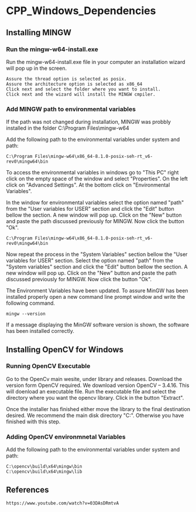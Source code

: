 # CPP_Windows_Dependencies

## Installing MINGW

### Run the mingw-w64-install.exe

Run the mingw-w64-install.exe file in your computer an installation wizard will pop up in the screen.

	Assure the thread option is selected as posix.
	Assure the architecture option is selected as x86_64
	Click next and select the folder where you want to install.
	Click next and the wizard will install the MINGW cmpiler. 

### Add MINGW path to environmental variables

If the path was not changed during installation, MINGW was probbly installed in the folder C:\Program Files\mingw-w64
	
Add the following path to the environmental variables under system and path: 
	
	C:\Program Files\mingw-w64\x86_64-8.1.0-posix-seh-rt_v6-rev0\mingw64\bin
	
To access the environmental variables in windows go to "This PC" right click on the empty space of the window and select "Properties". 
On the left click on "Advanced Settings". At the bottom click on "Environmental Variables".

In the window for environmental variables select the option named "path" from the "User variables for USER" section and click the "Edit" button bellow the section.
A new window will pop up. Click on the "New" button and paste the path discussed previously for MINGW. Now click the button "Ok".
	
	C:\Program Files\mingw-w64\x86_64-8.1.0-posix-seh-rt_v6-rev0\mingw64\bin
		
Now repeat the process in the "System Variables" section bellow the "User variables for USER" section. Select the option named "path" from the "System variables" section and click the "Edit" button bellow the section.
A new window will pop up. Click on the "New" button and paste the path discussed previously for MINGW. Now click the button "Ok".
	

The Environment Variables have been updated. To assure MinGW has been installed properly open a new command line prompt window and write the following command.

	mingw --version

If a message displaying the MinGW software version is shown, the software has been installed correctly.

## Installing OpenCV for Windows

### Running OpenCV Executable

Go to the OpenCv main wesite, under library and releases. Download the version form OpenCV required. We download version OpenCV – 3.4.16. This will doenload an executable file. Run the executable file and select the directory where you want the opencv library. Click in the button "Extract".

Once the installer has finished either move the library to the final destination desired. We recommend the main disk directory "C:\". Otherwise you have finished with this step.

### Adding OpenCV environmnetal Variables

Add the following path to the environmental variables under system and path:

	C:\opencv\build\x64\mingw\bin
	C:\opencv\build\x64\mingw\lib


## References

	https://www.youtube.com/watch?v=03DAsDRmtvA